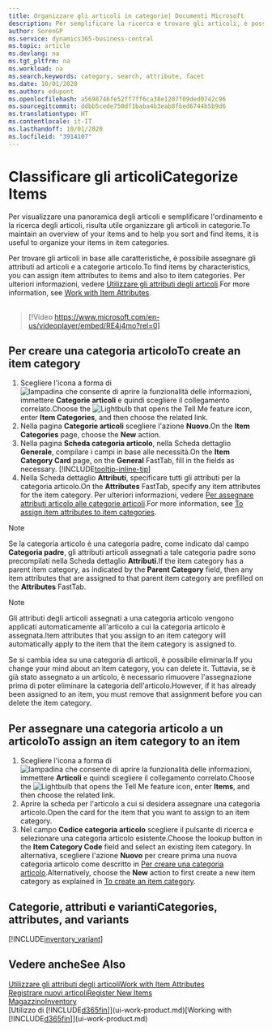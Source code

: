 ```yaml
---
title: Organizzare gli articoli in categorie| Documenti Microsoft
description: Per semplificare la ricerca e trovare gli articoli, è possibile assegnare gli attributi degli articoli e organizzare gli articoli in categorie.
author: SorenGP
ms.service: dynamics365-business-central
ms.topic: article
ms.devlang: na
ms.tgt_pltfrm: na
ms.workload: na
ms.search.keywords: category, search, attribute, facet
ms.date: 10/01/2020
ms.author: edupont
ms.openlocfilehash: a5698746fe52ff7ff6ca38e1207f09ded0742c96
ms.sourcegitcommit: ddbb5cede750df1baba4b3eab8fbed6744b5b9d6
ms.translationtype: HT
ms.contentlocale: it-IT
ms.lasthandoff: 10/01/2020
ms.locfileid: "3914107"
---
```

# <a name="categorize-items"></a><span data-ttu-id="f6a5f-103">Classificare gli articoli</span><span class="sxs-lookup"><span data-stu-id="f6a5f-103">Categorize Items</span></span>

<span data-ttu-id="f6a5f-104">Per visualizzare una panoramica degli articoli e semplificare l'ordinamento e la ricerca degli articoli, risulta utile organizzare gli articoli in categorie.</span><span class="sxs-lookup"><span data-stu-id="f6a5f-104">To maintain an overview of your items and to help you sort and find items, it is useful to organize your items in item categories.</span></span>

<span data-ttu-id="f6a5f-105">Per trovare gli articoli in base alle caratteristiche, è possibile assegnare gli attributi ad articoli e a categorie articolo.</span><span class="sxs-lookup"><span data-stu-id="f6a5f-105">To find items by characteristics, you can assign item attributes to items and also to item categories.</span></span> <span data-ttu-id="f6a5f-106">Per ulteriori informazioni, vedere [Utilizzare gli attributi degli articoli](inventory-how-work-item-attributes.md).</span><span class="sxs-lookup"><span data-stu-id="f6a5f-106">For more information, see [Work with Item Attributes](inventory-how-work-item-attributes.md).</span></span>
<br><br>  

> [!Video https://www.microsoft.com/en-us/videoplayer/embed/RE4j4mo?rel=0]

## <a name="to-create-an-item-category"></a><span data-ttu-id="f6a5f-107">Per creare una categoria articolo</span><span class="sxs-lookup"><span data-stu-id="f6a5f-107">To create an item category</span></span>
1. <span data-ttu-id="f6a5f-108">Scegliere l'icona a forma di ![lampadina che consente di aprire la funzionalità delle informazioni](media/ui-search/search_small.png "Informazioni sull'operazione che si desidera eseguire"), immettere **Categorie articoli** e quindi scegliere il collegamento correlato.</span><span class="sxs-lookup"><span data-stu-id="f6a5f-108">Choose the ![Lightbulb that opens the Tell Me feature](media/ui-search/search_small.png "Tell me what you want to do") icon, enter **Item Categories**, and then choose the related link.</span></span>
2. <span data-ttu-id="f6a5f-109">Nella pagina **Categorie articoli** scegliere l'azione **Nuovo**.</span><span class="sxs-lookup"><span data-stu-id="f6a5f-109">On the **Item Categories** page, choose the **New** action.</span></span>
3. <span data-ttu-id="f6a5f-110">Nella pagina **Scheda categoria articolo**, nella Scheda dettaglio **Generale**, compilare i campi in base alle necessità.</span><span class="sxs-lookup"><span data-stu-id="f6a5f-110">On the **Item Category Card** page, on the **General** FastTab, fill in the fields as necessary.</span></span> [!INCLUDE[tooltip-inline-tip](includes/tooltip-inline-tip_md.md)]
4. <span data-ttu-id="f6a5f-111">Nella Scheda dettaglio **Attributi**, specificare tutti gli attributi per la categoria articolo.</span><span class="sxs-lookup"><span data-stu-id="f6a5f-111">On the **Attributes** FastTab, specify any item attributes for the item category.</span></span> <span data-ttu-id="f6a5f-112">Per ulteriori informazioni, vedere [Per assegnare attributi articolo alle categorie articoli](inventory-how-work-item-attributes.md#to-assign-item-attributes-to-item-categories).</span><span class="sxs-lookup"><span data-stu-id="f6a5f-112">For more information, see [To assign item attributes to item categories](inventory-how-work-item-attributes.md#to-assign-item-attributes-to-item-categories).</span></span>

> [!NOTE]  
> <span data-ttu-id="f6a5f-113">Se la categoria articolo è una categoria padre, come indicato dal campo **Categoria padre**, gli attributi articoli assegnati a tale categoria padre sono precompilati nella Scheda dettaglio **Attributi**.</span><span class="sxs-lookup"><span data-stu-id="f6a5f-113">If the item category has a parent item category, as indicated by the **Parent Category** field, then any item attributes that are assigned to that parent item category are prefilled on the **Attributes** FastTab.</span></span>

> [!NOTE]  
> <span data-ttu-id="f6a5f-114">Gli attributi degli articoli assegnati a una categoria articolo vengono applicati automaticamente all'articolo a cui la categoria articolo è assegnata.</span><span class="sxs-lookup"><span data-stu-id="f6a5f-114">Item attributes that you assign to an item category will automatically apply to the item that the item category is assigned to.</span></span>

<span data-ttu-id="f6a5f-115">Se si cambia idea su una categoria di articoli, è possibile eliminarla.</span><span class="sxs-lookup"><span data-stu-id="f6a5f-115">If you change your mind about an item category, you can delete it.</span></span> <span data-ttu-id="f6a5f-116">Tuttavia, se è già stato assegnato a un articolo, è necessario rimuovere l'assegnazione prima di poter eliminare la categoria dell'articolo.</span><span class="sxs-lookup"><span data-stu-id="f6a5f-116">However, if it has already been assigned to an item, you must remove that assignment before you can delete the item category.</span></span>

## <a name="to-assign-an-item-category-to-an-item"></a><span data-ttu-id="f6a5f-117">Per assegnare una categoria articolo a un articolo</span><span class="sxs-lookup"><span data-stu-id="f6a5f-117">To assign an item category to an item</span></span>

1. <span data-ttu-id="f6a5f-118">Scegliere l'icona a forma di ![lampadina che consente di aprire la funzionalità delle informazioni](media/ui-search/search_small.png "Informazioni sull'operazione che si desidera eseguire"), immettere **Articoli** e quindi scegliere il collegamento correlato.</span><span class="sxs-lookup"><span data-stu-id="f6a5f-118">Choose the ![Lightbulb that opens the Tell Me feature](media/ui-search/search_small.png "Tell me what you want to do") icon, enter **Items**, and then choose the related link.</span></span>
2. <span data-ttu-id="f6a5f-119">Aprire la scheda per l'articolo a cui si desidera assegnare una categoria articolo.</span><span class="sxs-lookup"><span data-stu-id="f6a5f-119">Open the card for the item that you want to assign to an item category.</span></span>
3. <span data-ttu-id="f6a5f-120">Nel campo **Codice categoria articolo** scegliere il pulsante di ricerca e selezionare una categoria articolo esistente.</span><span class="sxs-lookup"><span data-stu-id="f6a5f-120">Choose the lookup button in the **Item Category Code** field and select an existing item category.</span></span> <span data-ttu-id="f6a5f-121">In alternativa, scegliere l'azione **Nuovo** per creare prima una nuova categoria articolo come descritto in [Per creare una categoria articolo](inventory-how-categorize-items.md#to-create-an-item-category).</span><span class="sxs-lookup"><span data-stu-id="f6a5f-121">Alternatively, choose the **New** action to first create a new item category as explained in [To create an item category](inventory-how-categorize-items.md#to-create-an-item-category).</span></span>

## <a name="categories-attributes-and-variants"></a><span data-ttu-id="f6a5f-122">Categorie, attributi e varianti</span><span class="sxs-lookup"><span data-stu-id="f6a5f-122">Categories, attributes, and variants</span></span>

[!INCLUDE[inventory_variant](includes/inventory_variant.md)]

## <a name="see-also"></a><span data-ttu-id="f6a5f-123">Vedere anche</span><span class="sxs-lookup"><span data-stu-id="f6a5f-123">See Also</span></span>

[<span data-ttu-id="f6a5f-124">Utilizzare gli attributi degli articoli</span><span class="sxs-lookup"><span data-stu-id="f6a5f-124">Work with Item Attributes</span></span>](inventory-how-work-item-attributes.md)  
[<span data-ttu-id="f6a5f-125">Registrare nuovi articoli</span><span class="sxs-lookup"><span data-stu-id="f6a5f-125">Register New Items</span></span>](inventory-how-register-new-items.md)  
[<span data-ttu-id="f6a5f-126">Magazzino</span><span class="sxs-lookup"><span data-stu-id="f6a5f-126">Inventory</span></span>](inventory-manage-inventory.md)  
<span data-ttu-id="f6a5f-127">[Utilizzo di [!INCLUDE[d365fin](includes/d365fin_md.md)]](ui-work-product.md)</span><span class="sxs-lookup"><span data-stu-id="f6a5f-127">[Working with [!INCLUDE[d365fin](includes/d365fin_md.md)]](ui-work-product.md)</span></span>
